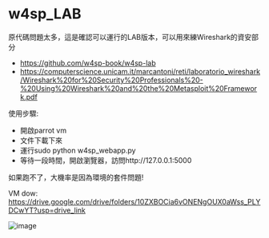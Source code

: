 # w4sp_LAB
原代碼問題太多，這是確認可以運行的LAB版本，可以用來練Wireshark的資安部分
+ https://github.com/w4sp-book/w4sp-lab
+ https://computerscience.unicam.it/marcantoni/reti/laboratorio_wireshark/Wireshark%20for%20Security%20Professionals%20-%20Using%20Wireshark%20and%20the%20Metasploit%20Framework.pdf

使用步驟:
+ 開啟parrot vm
+ 文件下載下來
+ 運行sudo python w4sp_webapp.py
+ 等待一段時間，開啟瀏覽器，訪問http://127.0.0.1:5000

如果跑不了，大機率是因為環境的套件問題!

VM dow:
https://drive.google.com/drive/folders/10ZXBOCia6vONENgOUX0aWss_PLYDCwYT?usp=drive_link


![image](https://github.com/Trinity-SYT-SECURITY/w4sp_LAB/assets/96654161/5f0776f8-578e-4a12-a7c9-fccd3dbc74dd)
